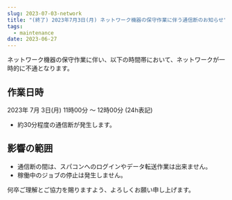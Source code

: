 ```yaml
---
slug: 2023-07-03-network
title: "(終了) 2023年7月3日(月) ネットワーク機器の保守作業に伴う通信断のお知らせ"
tags:
  - maintenance
date: 2023-06-27
---
```



ネットワーク機器の保守作業に伴い、以下の時間帯において、ネットワークが一時的に不通となります。

<!-- truncate -->

## 作業日時

2023年 7月 3日(月) 11時00分 ～ 12時00分 (24h表記)
- 約30分程度の通信断が発生します。

## 影響の範囲
- 通信断の間は、スパコンへのログインやデータ転送作業は出来ません。
- 稼働中のジョブの停止は発生しません。

何卒ご理解とご協力を賜りますよう、よろしくお願い申し上げます。
